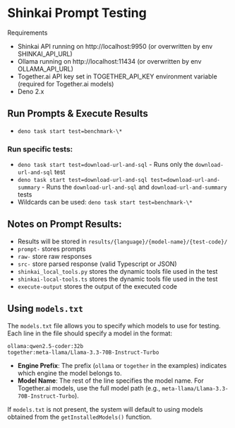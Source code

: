 # Shinkai Prompt Testing

Requirements
* Shinkai API running on http://localhost:9950 (or overwritten by env SHINKAI_API_URL)
* Ollama running on http://localhost:11434 (or overwritten by env OLLAMA_API_URL)
* Together.ai API key set in TOGETHER_API_KEY environment variable (required for Together.ai models)
* Deno 2.x

## Run Prompts & Execute Results
* `deno task start test=benchmark-\*`

### Run specific tests:
* `deno task start test=download-url-and-sql` - Runs only the `download-url-and-sql` test
* `deno task start test=download-url-and-sql test=download-url-and-summary` - Runs the `download-url-and-sql` and `download-url-and-summary` tests
* Wildcards can be used: `deno task start test=benchmark-\*`

## Notes on Prompt Results:
* Results will be stored in `results/{language}/{model-name}/{test-code}/`
* `prompt-` stores prompts
* `raw-` store raw responses
* `src-` store parsed response (valid Typescript or JSON)
* `shinkai_local_tools.py` stores the dynamic tools file used in the test
* `shinkai-local-tools.ts` stores the dynamic tools file used in the test
* `execute-output` stores the output of the executed code

## Using `models.txt`
The `models.txt` file allows you to specify which models to use for testing. Each line in the file should specify a model in the format:

```
ollama:qwen2.5-coder:32b
together:meta-llama/Llama-3.3-70B-Instruct-Turbo
```

- **Engine Prefix**: The prefix (`ollama` or `together` in the examples) indicates which engine the model belongs to.
- **Model Name**: The rest of the line specifies the model name. For Together.ai models, use the full model path (e.g., `meta-llama/Llama-3.3-70B-Instruct-Turbo`).

If `models.txt` is not present, the system will default to using models obtained from the `getInstalledModels()` function.
